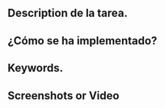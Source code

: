 ## Description de la tarea.

<!-- Descripción sobre lo que se pide en la tarea -->

## ¿Cómo se ha implementado?

<!-- Estructura de clases, patrones: MVVM, etc.  -->

## Keywords.

<!-- Palabras relacionadas con los conceptos vistos -->

## Screenshots or Video

<!-- Captura de pantalla de la consola -->
